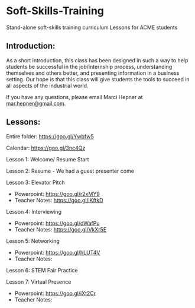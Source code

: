 # Soft-Skills-Training
Stand-alone soft-skills training curriculum
Lessons for ACME students

## Introduction:
As a short introduction, this class has been designed in such a way to help students be successful in the job/internship process, 
understanding themselves and others better, and presenting information in a business setting. Our hope is that this class will give 
students the tools to succeed in all aspects of the industrial world. 

If you have any questions, please email Marci Hepner at mar.hepner@gmail.com.

## Lessons:
Entire folder: https://goo.gl/Ywbfw5 

Calendar: https://goo.gl/3nc4Qz

Lesson 1: Welcome/ Resume Start 

Lesson 2: Resume - We had a guest presenter come

Lesson 3: Elevator Pitch
- Powerpoint: https://goo.gl/r2xMY9
- Teacher Notes: https://goo.gl/iKftkD

Lesson 4: Interviewing
- Powerpoint: https://goo.gl/dWafPu
- Teacher Notes: https://goo.gl/VkXr5E

Lesson 5: Networking
- Powerpoint: https://goo.gl/hLUT4V
- Teacher Notes:

Lesson 6: STEM Fair Practice

Lesson 7: Virtual Presence
- Powerpoint: https://goo.gl/iXt2Cr
- Teacher Notes:


